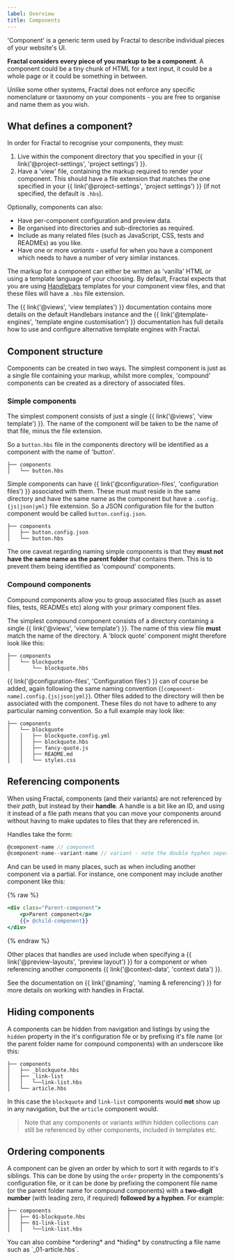 ```yaml
---
label: Overview
title: Components
---
```


'Component' is a generic term used by Fractal to describe individual pieces of your website's UI.

**Fractal considers every piece of you markup to be a component**. A component could be a tiny chunk of HTML for a text input, it could be a whole page or it could be something in between.

Unlike some other systems, Fractal does not enforce any specific nomenclature or taxonomy on your components - you are free to organise and name them as you wish.

## What defines a component?

In order for Fractal to recognise your components, they must:

1. Live within the component directory that you specified in your {{ link('@project-settings', 'project settings') }}.
2. Have a 'view' file, containing the markup required to render your component. This should have a file extension that matches the one specified in your {{ link('@project-settings', 'project settings') }} (if not specified, the default is `.hbs`).

Optionally, components can also:

* Have per-component configuration and preview data.
* Be organised into directories and sub-directories as required.
* Include as many related files (such as JavaScript, CSS, tests and READMEs) as you like.
* Have one or more *variants* - useful for when you have a component which needs to have a number of very similar instances.

The markup for a component can either be written as 'vanilla' HTML or using a template language of your choosing. By default, Fractal expects that you are using [Handlebars](handlebarsjs.com) templates for your component view files, and that these files will have a `.hbs` file extension.

<div class="Note Note--callout">
The {{ link('@views', 'view templates') }} documentation contains more details on the default Handlebars instance and the {{ link('@template-engines', 'template engine customisation') }} documentation has full details how to use and configure alternative template engines with Fractal.
</div>

## Component structure

Components can be created in two ways. The simplest component is just as a single file containing your markup, whilst more complex, 'compound' components can be created as a directory of associated files.

### Simple components

The simplest component consists of just a single {{ link('@views', 'view template') }}. The name of the component will be taken to be the name of that file, minus the file extension.

So a `button.hbs` file in the components directory will be identified as a component with the name of 'button'.

```
├── components
│   └── button.hbs
```

Simple components can have {{ link('@configuration-files', 'configuration files') }} associated with them. These must must reside in the same directory and have the same name as the component but have a `.config.{js|json|yml}` file extension. So a JSON configuration file for the button component would be called `button.config.json`.

```
├── components
│   ├── button.config.json
│   └── button.hbs
```

The one caveat regarding naming simple components is that they **must not have the same name as the parent folder** that contains them. This is to prevent them being identified as 'compound' components.

### Compound components

Compound components allow you to group associated files (such as asset files, tests, READMEs etc) along with your primary component files.

The simplest compound component consists of a directory containing a single {{ link('@views', 'view template') }}. The name of this view file **must** match the name of the directory. A 'block quote' component might therefore look like this:

```
├── components
│   └── blockquote
│       └── blockquote.hbs
```

{{ link('@configuration-files', 'Configuration files') }} can of course be added, again following the same naming convention (`[component-name].config.{js|json|yml}`). Other files added to the directory will then be associated with the component. These files do not have to adhere to any particular naming convention. So a full example may look like:

```
├── components
│   └── blockquote
│   │   ├── blockquote.config.yml
│   │   ├── blockquote.hbs
│   │   ├── fancy-quote.js
│   │   ├── README.md
│   │   └── styles.css
```

## Referencing components

When using Fractal, components (and their variants) are not referenced by their *path*, but instead by their **handle**. A handle is a bit like an ID, and using it instead of a file path means that you can move your components around without having to make updates to files that they are referenced in.

Handles take the form:

```js
@component-name // component
@component-name--variant-name // variant - note the double hyphen seperator.
```

And can be used in many places, such as when including another component via a partial. For instance, one component may include another component like this:

{% raw %}

```handlebars
<div class="Parent-component">
    <p>Parent component</p>
    {{> @child-component}}
</div>
```

{% endraw %}

Other places that handles are used include when specifying a {{ link('@preview-layouts', 'preview layout') }} for a component or when referencing another components {{ link('@context-data', 'context data') }}.

<div class="Note Note--callout">
See the documentation on {{ link('@naming', 'naming & referencing') }} for more details on working with handles in Fractal.
</div>

## Hiding components

A components can be hidden from navigation and listings by using the `hidden` property in the it's configuration file or by prefixing it's file name (or the parent folder name for compound components) with an underscore like this:

```
├── components
│   ├── _blockquote.hbs
│   ├── _link-list
│   │   └──link-list.hbs
│   └── article.hbs
```

In this case the `blockquote` and `link-list` components would **not** show up in any navigation, but the `article` component would.

> Note that any components or variants *within* hidden collections can still be referenced by other components, included in templates etc.

## Ordering components

A component can be given an order by which to sort it with regards to it's siblings. This can be done by using the `order` property in the components's configuration file, or it can be done by prefixing the component file name (or the parent folder name for compound components) with a **two-digit number** (with leading zero, if required) **followed by a hyphen**. For example:

```
├── components
│   ├── 01-blockquote.hbs
│   ├── 01-link-list
│   │   └──link-list.hbs
```

<div class="Note Note--callout">
You can also combine *ordering* and *hiding* by constructing a file name such as `_01-article.hbs`.
</div>
